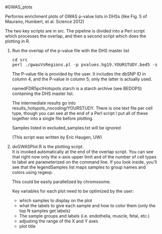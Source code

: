 #GWAS_plots

Performs enrichment plots of GWAS p-value lists in DHSs (like Fig. 5 of Maurano, Humbert, et al. Science 2012)<p>

The two key scripts are in src. The pipeline is divided into a Perl script which processes the overlap, and then a second script which does the plotting in R.<br>
<ol><li>Run the overlap of the p-value file with the DHS master list<br>
<pre>cd src
perl ./gwasVsRegions.pl -p pvalues.hg19.YOURSTUDY.bed5 -s ../hg19/namedFDR5pctHotspots.starch -r ../results_hotspots_nocoding</pre>

The P-value file is provided by the user. It includes the dbSNP ID in  column 4, and the P-value in column 5; only the latter is actually used.<p>

namedFDR5pctHotspots.starch is a starch archive (see BEDOPS) containing the DHS master list.<p>

The intermediate results go into results_hotspots_nocoding/YOURSTUDY. There is one text file per cell type, though you can see at the end of a Perl script I put all of these together into a single file before plotting.<p>

Samples listed in excluded_samples.txt will be ignored<p>

(This script was written by Eric Haugen, UW)<p>


<li>doGWASPlot.R is the plotting script.<br>
It is invoked automatically at the end of the overlap script. You can see that right now only the x-axis upper limit and of the number of cell types to label are parameterized on the command line. If you look inside, you'll see that the legendSamples list maps samples to group names and colors using regexp.<p>

This could be easily parallelized by chromosome.<p>

Key variables for each plot need to be optimized by the user:<br>
<ul><li> which samples to display on the plot
<li> what the labels to give each sample and how to color them (only the top N samples get labels)
<li>The sample groups and labels (i.e. endothelia, muscle, fetal, etc.)
<li>adjusting the range of the X and Y axes
<li>plot title
</ul>
</ol>
